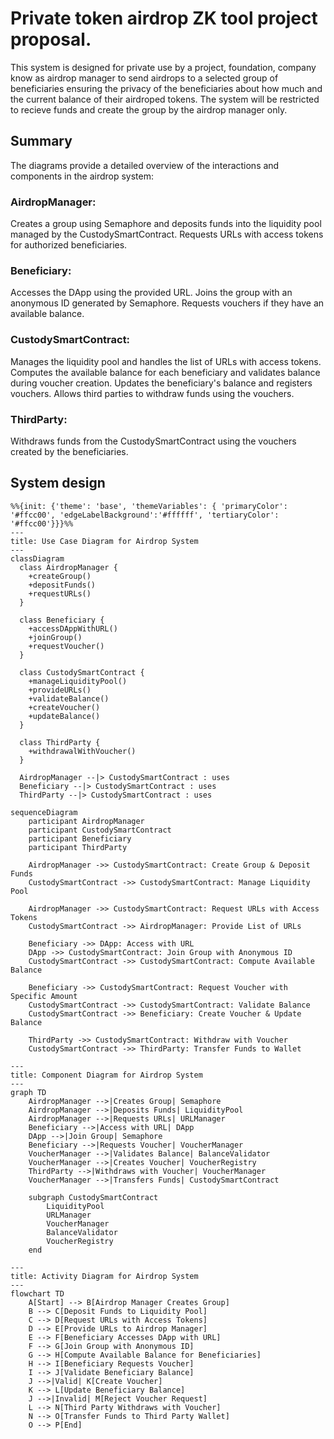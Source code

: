# Private token airdrop ZK tool project proposal.
This system is designed for private use by a project, foundation, company know as airdrop manager to send airdrops to a selected group of beneficiaries ensuring the privacy of the beneficiaries about how much and the current balance of their airdroped tokens. The system will be restricted to recieve funds and create the group by the airdrop manager only.

## Summary
The diagrams provide a detailed overview of the interactions and components in the airdrop system:

### AirdropManager:

Creates a group using Semaphore and deposits funds into the liquidity pool managed by the CustodySmartContract.
Requests URLs with access tokens for authorized beneficiaries.
### Beneficiary:

Accesses the DApp using the provided URL.
Joins the group with an anonymous ID generated by Semaphore.
Requests vouchers if they have an available balance.
### CustodySmartContract:

Manages the liquidity pool and handles the list of URLs with access tokens.
Computes the available balance for each beneficiary and validates balance during voucher creation.
Updates the beneficiary's balance and registers vouchers.
Allows third parties to withdraw funds using the vouchers.
### ThirdParty:

Withdraws funds from the CustodySmartContract using the vouchers created by the beneficiaries.

## System design
```mermaid
%%{init: {'theme': 'base', 'themeVariables': { 'primaryColor': '#ffcc00', 'edgeLabelBackground':'#ffffff', 'tertiaryColor': '#ffcc00'}}}%%
---
title: Use Case Diagram for Airdrop System
---
classDiagram
  class AirdropManager {
    +createGroup()
    +depositFunds()
    +requestURLs()
  }

  class Beneficiary {
    +accessDAppWithURL()
    +joinGroup()
    +requestVoucher()
  }

  class CustodySmartContract {
    +manageLiquidityPool()
    +provideURLs()
    +validateBalance()
    +createVoucher()
    +updateBalance()
  }

  class ThirdParty {
    +withdrawalWithVoucher()
  }

  AirdropManager --|> CustodySmartContract : uses
  Beneficiary --|> CustodySmartContract : uses
  ThirdParty --|> CustodySmartContract : uses
```

```mermaid
sequenceDiagram
    participant AirdropManager
    participant CustodySmartContract
    participant Beneficiary
    participant ThirdParty

    AirdropManager ->> CustodySmartContract: Create Group & Deposit Funds
    CustodySmartContract ->> CustodySmartContract: Manage Liquidity Pool

    AirdropManager ->> CustodySmartContract: Request URLs with Access Tokens
    CustodySmartContract ->> AirdropManager: Provide List of URLs

    Beneficiary ->> DApp: Access with URL
    DApp ->> CustodySmartContract: Join Group with Anonymous ID
    CustodySmartContract ->> CustodySmartContract: Compute Available Balance

    Beneficiary ->> CustodySmartContract: Request Voucher with Specific Amount
    CustodySmartContract ->> CustodySmartContract: Validate Balance
    CustodySmartContract ->> Beneficiary: Create Voucher & Update Balance

    ThirdParty ->> CustodySmartContract: Withdraw with Voucher
    CustodySmartContract ->> ThirdParty: Transfer Funds to Wallet
```
```mermaid
---
title: Component Diagram for Airdrop System
---
graph TD
    AirdropManager -->|Creates Group| Semaphore
    AirdropManager -->|Deposits Funds| LiquidityPool
    AirdropManager -->|Requests URLs| URLManager
    Beneficiary -->|Access with URL| DApp
    DApp -->|Join Group| Semaphore
    Beneficiary -->|Requests Voucher| VoucherManager
    VoucherManager -->|Validates Balance| BalanceValidator
    VoucherManager -->|Creates Voucher| VoucherRegistry
    ThirdParty -->|Withdraws with Voucher| VoucherManager
    VoucherManager -->|Transfers Funds| CustodySmartContract

    subgraph CustodySmartContract
        LiquidityPool
        URLManager
        VoucherManager
        BalanceValidator
        VoucherRegistry
    end
```
```mermaid
---
title: Activity Diagram for Airdrop System
---
flowchart TD
    A[Start] --> B[Airdrop Manager Creates Group]
    B --> C[Deposit Funds to Liquidity Pool]
    C --> D[Request URLs with Access Tokens]
    D --> E[Provide URLs to Airdrop Manager]
    E --> F[Beneficiary Accesses DApp with URL]
    F --> G[Join Group with Anonymous ID]
    G --> H[Compute Available Balance for Beneficiaries]
    H --> I[Beneficiary Requests Voucher]
    I --> J[Validate Beneficiary Balance]
    J -->|Valid| K[Create Voucher]
    K --> L[Update Beneficiary Balance]
    J -->|Invalid| M[Reject Voucher Request]
    L --> N[Third Party Withdraws with Voucher]
    N --> O[Transfer Funds to Third Party Wallet]
    O --> P[End]
```
